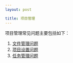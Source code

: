 ```yaml
---
layout: post

title: 项目管理
---
```


项目管理常见问题主要包括如下：

1. [文件管理问题](/help/faq/project/files.html)
1. [项目设置问题](/help/faq/project/setting.html)
1. [任务管理问题](/help/faq/project/task.html)